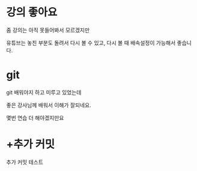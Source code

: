 # 강의 좋아요

줌 강의는 아직 못들어봐서 모르겠지만

유튜브는 놓친 부분도 돌려서 다시 볼 수 있고, 다시 볼 때 배속설정이 가능해서 좋습니다.



# git

git 배워야지 하고 미루고 있었는데

좋은 강사님께 배워서 이해가 잘되네요.

몇번 연습 더 해야겠지만요



# +추가 커밋

추가 커밋 테스트